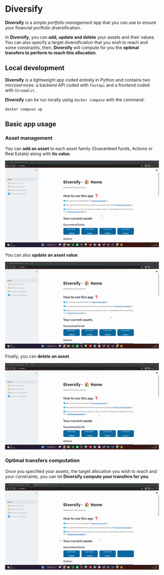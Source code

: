 # Diversify

**Diversify** is a *simple portfolio management app* that you can use to ensure your financial portfolio diversification.

In **Diversify**, you can **add, update and delete** your assets and their values. You can also specify a target diversification that you wish to reach and some constraints, then, **Diversify** will compute for you the **optimal transfers to perform to reach this allocation**.

## Local development

**Diversify** is a lightweight app coded entirely in Python and contains two microservices: a backend API coded with `fastapi` and a frontend coded with `Streamlit`.

**Diversify** can be run locally using `docker compose` with the command:

```
docker compose up
```

## Basic app usage

### Asset management
You can **add an asset** to each asset family (Guaranteed funds, Actions or Real Estate) along with **its value**.

![](add_asset.gif)

You can also **update an asset value**.

![](update_asset.gif)

Finally, you can **delete an asset**.

![](delete_asset.gif)

### Optimal transfers computation

Once you specified your assets, the target allocation you wish to reach and your constraints, you can let **Diversify compute your transfers for you**.

![](compute_transfers.gif)
